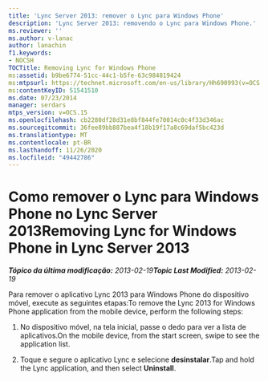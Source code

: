 ```yaml
---
title: 'Lync Server 2013: remover o Lync para Windows Phone'
description: 'Lync Server 2013: removendo o Lync para Windows Phone.'
ms.reviewer: ''
ms.author: v-lanac
author: lanachin
f1.keywords:
- NOCSH
TOCTitle: Removing Lync for Windows Phone
ms:assetid: b9be6774-51cc-44c1-b5fe-63c984819424
ms:mtpsurl: https://technet.microsoft.com/en-us/library/Hh690993(v=OCS.15)
ms:contentKeyID: 51541510
ms.date: 07/23/2014
manager: serdars
mtps_version: v=OCS.15
ms.openlocfilehash: cb2280df28d31e8bf844fe70014c0c4f33d346ac
ms.sourcegitcommit: 36fee89bb887bea4f18b19f17a8c69daf5bc423d
ms.translationtype: MT
ms.contentlocale: pt-BR
ms.lasthandoff: 11/26/2020
ms.locfileid: "49442786"
---
```

# <a name="removing-lync-for-windows-phone-in-lync-server-2013"></a><span data-ttu-id="cfd7d-103">Como remover o Lync para Windows Phone no Lync Server 2013</span><span class="sxs-lookup"><span data-stu-id="cfd7d-103">Removing Lync for Windows Phone in Lync Server 2013</span></span>

<div data-xmlns="http://www.w3.org/1999/xhtml">

<div class="topic" data-xmlns="http://www.w3.org/1999/xhtml" data-msxsl="urn:schemas-microsoft-com:xslt" data-cs="https://msdn.microsoft.com/">

<div data-asp="https://msdn2.microsoft.com/asp">



</div>

<div id="mainSection">

<div id="mainBody"><span data-ttu-id="cfd7d-104">

<span> </span></span><span class="sxs-lookup"><span data-stu-id="cfd7d-104">

<span> </span></span></span>

<span data-ttu-id="cfd7d-105">_**Tópico da última modificação:** 2013-02-19_</span><span class="sxs-lookup"><span data-stu-id="cfd7d-105">_**Topic Last Modified:** 2013-02-19_</span></span>

<span data-ttu-id="cfd7d-106">Para remover o aplicativo Lync 2013 para Windows Phone do dispositivo móvel, execute as seguintes etapas:</span><span class="sxs-lookup"><span data-stu-id="cfd7d-106">To remove the Lync 2013 for Windows Phone application from the mobile device, perform the following steps:</span></span>

1.  <span data-ttu-id="cfd7d-107">No dispositivo móvel, na tela inicial, passe o dedo para ver a lista de aplicativos.</span><span class="sxs-lookup"><span data-stu-id="cfd7d-107">On the mobile device, from the start screen, swipe to see the application list.</span></span>

2.  <span data-ttu-id="cfd7d-108">Toque e segure o aplicativo Lync e selecione **desinstalar**.</span><span class="sxs-lookup"><span data-stu-id="cfd7d-108">Tap and hold the Lync application, and then select **Uninstall**.</span></span>

<span data-ttu-id="cfd7d-109"></div>

<span> </span>

</div>

</div>

</span><span class="sxs-lookup"><span data-stu-id="cfd7d-109"></div>

<span> </span>

</div>

</div>

</span></span></div>

